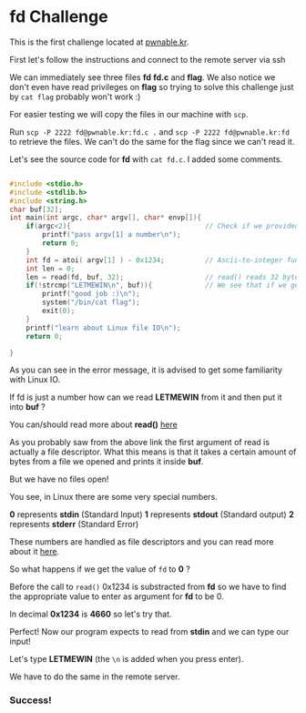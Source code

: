 # fd Challenge

This is the first challenge located at <a href="http://pwnable.kr/play.php">pwnable.kr</a>.

First let's follow the instructions and connect to the remote server via ssh

<!-- ssh guide -->

<!-- ssh yours -->

We can immediately see three files **fd** **fd.c** and **flag**. We also notice we don't even have read privileges on **flag** so trying to solve this challenge just by `cat flag` probably won't work :)

For easier testing we will copy the files in our machine with `scp`.

Run `scp -P 2222 fd@pwnable.kr:fd.c .` and `scp -P 2222 fd@pwnable.kr:fd` to retrieve the files.
We can't do the same for the flag since we can't read it.

Let's see the source code for **fd** with `cat fd.c`. I added some comments.

```c

#include <stdio.h>
#include <stdlib.h>
#include <string.h>
char buf[32];
int main(int argc, char* argv[], char* envp[]){
	if(argc<2){                                 // Check if we provided an argument
		printf("pass argv[1] a number\n");
		return 0;
	}
	int fd = atoi( argv[1] ) - 0x1234;          // Ascii-to-integer function for our argument and then substarct 0x1234
	int len = 0;
	len = read(fd, buf, 32);                    // read() reads 32 bytes from fd and puts it into buf.
	if(!strcmp("LETMEWIN\n", buf)){             // We see that if we get buf to the value of LETMEWIN we will get the flag.
		printf("good job :)\n");
		system("/bin/cat flag");
		exit(0);
	}
	printf("learn about Linux file IO\n");
	return 0;

}
```

As you can see in the error message, it is advised to get some familiarity with Linux IO.

If fd is just a number how can we read **LETMEWIN** from it and then put it into **buf** ?

You can/should read more about **read()** <a href="http://man7.org/linux/man-pages/man2/read.2.html">here</a>

As you probably saw from the above link the first argument of read is actually a file descriptor. What this means is that it takes a certain amount of bytes from a file we opened and prints it inside **buf**.

But we have no files open!

You see, in Linux there are some very special numbers.

**0** represents **stdin** (Standard Input)
**1** represents **stdout** (Standard output)
**2** represents **stderr** (Standard Error)

These numbers are handled as file descriptors and you can read more about it <a href="https://www.howtogeek.com/435903/what-are-stdin-stdout-and-stderr-on-linux/">here</a>.

So what happens if we get the value of `fd` to **0** ? 

Before the call to `read()` 0x1234 is substracted from **fd** so we have to find the appropriate value to enter as argument for **fd** to be 0.

In decimal **0x1234** is **4660** so let's try that.

<!-- run 4660 -->

Perfect! Now our program expects to read from **stdin** and we can type our input!

Let's type **LETMEWIN** (the `\n` is added when you press enter).

<!-- successlocal -->

We have to do the same in the remote server.

<!-- remote success blur it -->

### Success!
